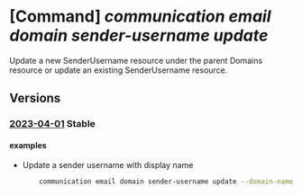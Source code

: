 # [Command] _communication email domain sender-username update_

Update a new SenderUsername resource under the parent Domains resource or update an existing SenderUsername resource.

## Versions

### [2023-04-01](/Resources/mgmt-plane/L3N1YnNjcmlwdGlvbnMve30vcmVzb3VyY2Vncm91cHMve30vcHJvdmlkZXJzL21pY3Jvc29mdC5jb21tdW5pY2F0aW9uL2VtYWlsc2VydmljZXMve30vZG9tYWlucy97fS9zZW5kZXJ1c2VybmFtZXMve30=/2023-04-01.xml) **Stable**

<!-- mgmt-plane /subscriptions/{}/resourcegroups/{}/providers/microsoft.communication/emailservices/{}/domains/{}/senderusernames/{} 2023-04-01 -->

#### examples

- Update a sender username with display name
    ```bash
        communication email domain sender-username update --domain-name DomainName --email-service-name ResourceName -g ResourceGroup --sender-username SenderUsername --display-name DisplayName
    ```
